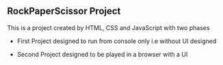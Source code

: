 ## RockPaperScissor Project
This is a project created by HTML, CSS and JavaScript with two phases

- First
Project designed to run from console only i.e without UI designed

- Second
Project designed to be played in a browser with a UI   